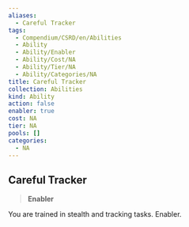 ```yaml
---
aliases:
  - Careful Tracker
tags:
  - Compendium/CSRD/en/Abilities
  - Ability
  - Ability/Enabler
  - Ability/Cost/NA
  - Ability/Tier/NA
  - Ability/Categories/NA
title: Careful Tracker
collection: Abilities
kind: Ability
action: false
enabler: true
cost: NA
tier: NA
pools: []
categories:
  - NA
---
```

## Careful Tracker  
>**Enabler**
  
You are trained in stealth and tracking tasks. Enabler.